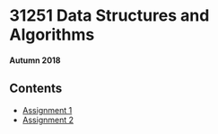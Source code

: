 # 31251 Data Structures and Algorithms
#### Autumn 2018
## Contents

- [Assignment 1](https://github.com/mohitsarchives/31251-data-structures-and-algorithms/tree/main/assignment-1-weighted-graphs)
- [Assignment 2](https://github.com/mohitsarchives/31251-data-structures-and-algorithms/tree/main/assignment-2-weighted-graph-algorithms)